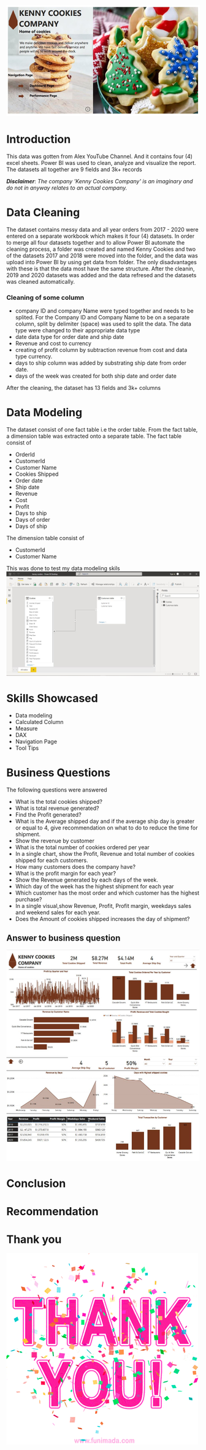 
![](HomePage.JPG)
-----



# Introduction
This data was gotten from Alex YouTube Channel. And it contains four (4) excel sheets. Power BI was used to clean, analyze and visualize the report. The datasets all together are 9 fields and 3k+ records 

***Disclaimer***: *The company 'Kenny Cookies Company' is an imaginary and do not in anyway relates to an actual company.*

# Data Cleaning 
The dataset contains messy data and all year orders from 2017 - 2020 were entered on a separate workbook which makes it four (4) datasets. In order to merge all four datasets together and to allow Power BI automate the cleaning process, a folder was created and named Kenny Cookies and two of the datasets 2017 and 2018 were moved into the folder, and the data was upload into Power BI by using get data from folder. The only disadvantages with these is that the data most have the same structure. After the cleanin, 2019 and 2020 datasets was added and the data refresed and the datasets was cleaned automatically. 

### Cleaning of some column
- company ID and company Name were typed together and needs to be splited. For the Company ID and Company Name to be on a separate column, split by delimiter (space) was used to split the data. The data type were changed to their appropriate data type
- date data type for order date and ship date
- Revenue and cost to currency 
- creating of profit column by subtraction revenue from cost and data type currency. 
- days to ship column was added by substrating ship date from order date.
- days of the week was created for both ship date and order date

After the cleaning, the dataset has 13 fields and 3k+ columns

# Data Modeling 
The dataset consist of one fact table i.e the order table. From the fact table, a dimension table was extracted onto a separate table. 
The fact table consist of 
- OrderId
- CustomerId
- Customer Name 
- Cookies Shipped 
- Order date
- Ship date 
- Revenue
- Cost 
- Profit
- Days to ship
- Days of order 
- Days of ship

The dimension table consist of 
- CustomerId
- Customer Name 

This was done to test my data modeling skils
![](datamodelling.JPG)

# Skills Showcased
- Data modeling
- Calculated Column 
- Measure
- DAX
- Navigation Page 
- Tool Tips 

# Business Questions
The following questions were answered 
- What is the total cookies shipped? 
- What is total revenue generated?
- Find the Profit generated?
- What is the Average shipped day and if the average ship day is greater or equal to 4, give recommendation on what to do to reduce the time for shipment. 
- Show the revenue by customer 
- What is the total number of cookies ordered per year 
- In a single chart, show the Profit, Revenue and total number of cookies shipped for each customers.
- How many customers does the company have? 
- What is the profit margin for each year? 
- Show the Revenue generated by each days of the week.
- Which day of the week has the highest shipment for each year 
- Which customer has the most order and which customer has the highest purchase?
- In a single visual,show Revenue, Profit, Profit margin, weekdays sales and weekend sales for each year.
- Does the Amount of cookies shipped increases the day of shipment?

## Answer to business question
![](dashboard.JPG)
![](performance.JPG)

# Conclusion 


# Recommendation

# Thank you

![](thank-you-2.gif)
